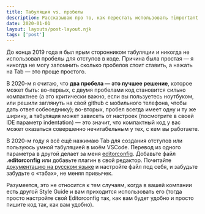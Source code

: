 ```yaml
---
title: Табуляция vs. пробелы
description: Рассказываю про то, как перестать использовать !important в вёрстке
date: 2020-01-01
layout: layouts/post-layout.njk
tags: ['post']
---
```

<!-- Excerpt Start -->
До конца 2019 года я был ярым сторонником табуляции и никогда не использовал пробелы для отступов в коде. Причина была простая — я никогда не могу запомнить сколько пробелов стоит ставить, а нажать на Tab — это проще простого.
<!-- Excerpt End -->

В 2020-м я считаю, что **два пробела — это лучшее решение**, которое может быть: во-первых, с двумя пробелами код становится сильно компактнее (а это критически важно, если вы пользуетесь ноутбуком, или решили заглянуть на свой github с мобильного телефона, чтобы дать ответ собеседнику); во-вторых, пробел всегда имеет одну и ту же ширину, а табуляция может зависеть от настроек (посмотрите в своей IDE параметр indentation) — это значит, что компактный код у вас может оказаться совершенно нечитабельным у тех, с кем вы работаете.

В 2020-м году я всё ещё нажимаю Tab для создания отступов или пользуюсь умной табуляцией в моём VSCode. Перевод из одного параметра в другой делает за меня [editorconfig](https://editorconfig.org/). Добавьте файл **.editorconfig** или добавьте плагин в свой редактор. Почитайте [документацию на русском языке](https://docs.microsoft.com/ru-ru/visualstudio/ide/create-portable-custom-editor-options?view=vs-2019) и настройте файл под себя, и забудьте забудьте о «табах», не меняя привычек.

Разумеется, это не относится к тем случаям, когда в вашей компании есть другой Style Guide и вам приходится использовать его (тогда просто настройте свой Editorconfig так, как вам будет удобно и просто пишите код так, как вам удобно).
